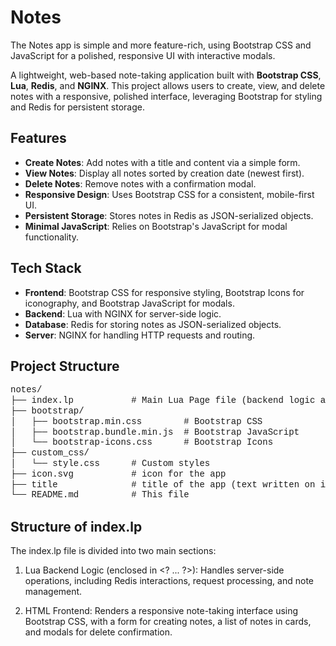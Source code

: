 # Notes

The Notes app is simple and more feature-rich, using Bootstrap CSS and
JavaScript for a polished, responsive UI with interactive modals.

A lightweight, web-based note-taking application built with **Bootstrap CSS**,
**Lua**, **Redis**, and **NGINX**. This project allows users to create, view,
and delete notes with a responsive, polished interface, leveraging Bootstrap
for styling and Redis for persistent storage.

## Features
- **Create Notes**: Add notes with a title and content via a simple form.
- **View Notes**: Display all notes sorted by creation date (newest first).
- **Delete Notes**: Remove notes with a confirmation modal.
- **Responsive Design**: Uses Bootstrap CSS for a consistent, mobile-first UI.
- **Persistent Storage**: Stores notes in Redis as JSON-serialized objects.
- **Minimal JavaScript**: Relies on Bootstrap's JavaScript for modal functionality.

## Tech Stack
- **Frontend**: Bootstrap CSS for responsive styling, Bootstrap Icons for iconography,
  and Bootstrap JavaScript for modals.
- **Backend**: Lua with NGINX for server-side logic.
- **Database**: Redis for storing notes as JSON-serialized objects.
- **Server**: NGINX for handling HTTP requests and routing.


## Project Structure

<pre style="font-family: 'Courier New', monospace; line-height: 1.2;">
notes/
├── index.lp           # Main Lua Page file (backend logic and HTML template)
├── bootstrap/
│   ├── bootstrap.min.css        # Bootstrap CSS
│   ├── bootstrap.bundle.min.js  # Bootstrap JavaScript
│   └── bootstrap-icons.css      # Bootstrap Icons
├── custom_css/
│   └── style.css      # Custom styles
├── icon.svg           # icon for the app
├── title              # title of the app (text written on icon)
└── README.md          # This file
</pre>

## Structure of index.lp

The index.lp file is divided into two main sections:

1. Lua Backend Logic (enclosed in &lt;? ... ?&gt;): Handles server-side operations, including
   Redis interactions, request processing, and note management.

2. HTML Frontend: Renders a responsive note-taking interface using Bootstrap CSS, with a
   form for creating notes, a list of notes in cards, and modals for delete confirmation.